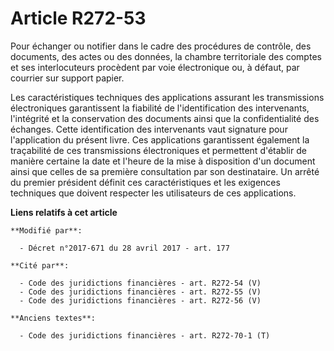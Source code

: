 # Article R272-53

Pour échanger ou notifier dans le cadre des procédures de contrôle, des documents, des actes ou des données, la chambre
territoriale des comptes et ses interlocuteurs procèdent par voie électronique ou, à défaut, par courrier sur support papier.

Les caractéristiques techniques des applications assurant les transmissions électroniques garantissent la fiabilité de
l'identification des intervenants, l'intégrité et la conservation des documents ainsi que la confidentialité des échanges.
Cette identification des intervenants vaut signature pour l'application du présent livre. Ces applications garantissent
également la traçabilité de ces transmissions électroniques et permettent d'établir de manière certaine la date et l'heure de
la mise à disposition d'un document ainsi que celles de sa première consultation par son destinataire. Un arrêté du premier
président définit ces caractéristiques et les exigences techniques que doivent respecter les utilisateurs de ces
applications.

**Liens relatifs à cet article**

	**Modifié par**:

	  - Décret n°2017-671 du 28 avril 2017 - art. 177

	**Cité par**:

	  - Code des juridictions financières - art. R272-54 (V)
	  - Code des juridictions financières - art. R272-55 (V)
	  - Code des juridictions financières - art. R272-56 (V)

	**Anciens textes**:

	  - Code des juridictions financières - art. R272-70-1 (T)
